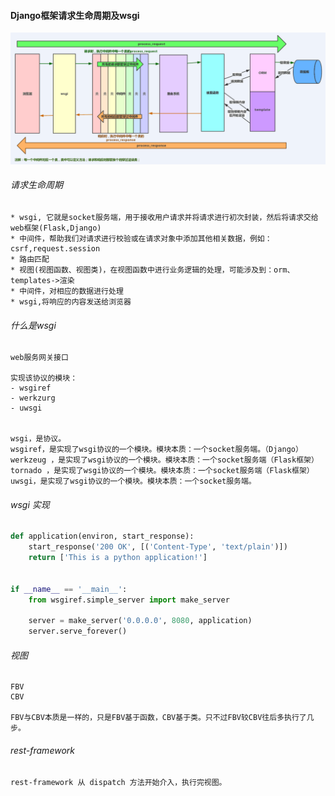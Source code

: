 #### Django框架请求生命周期及wsgi

![Django框架请求生命周期](./pictures/Django框架请求生命周期.png)

###### 请求生命周期

~~~
* wsgi, 它就是socket服务端，用于接收用户请求并将请求进行初次封装，然后将请求交给web框架(Flask,Django)
* 中间件，帮助我们对请求进行校验或在请求对象中添加其他相关数据，例如：csrf,request.session
* 路由匹配
* 视图(视图函数、视图类)，在视图函数中进行业务逻辑的处理，可能涉及到：orm、templates->渲染
* 中间件，对相应的数据进行处理
* wsgi,将响应的内容发送给浏览器
~~~

###### 什么是wsgi

~~~
web服务网关接口

实现该协议的模块：
- wsgiref
- werkzurg
- uwsgi


wsgi，是协议。
wsgiref，是实现了wsgi协议的一个模块。模块本质：一个socket服务端。（Django）
werkzeug ，是实现了wsgi协议的一个模块。模块本质：一个socket服务端（Flask框架）
tornado ，是实现了wsgi协议的一个模块。模块本质：一个socket服务端（Flask框架）
uwsgi，是实现了wsgi协议的一个模块。模块本质：一个socket服务端。
~~~

###### wsgi 实现

~~~python
def application(environ, start_response):
    start_response('200 OK', [('Content-Type', 'text/plain')])
    return ['This is a python application!']
 

if __name__ == '__main__':
    from wsgiref.simple_server import make_server
    
    server = make_server('0.0.0.0', 8080, application)
    server.serve_forever()
~~~





###### 视图

~~~
FBV
CBV

FBV与CBV本质是一样的，只是FBV基于函数，CBV基于类。只不过FBV较CBV往后多执行了几步。
~~~

###### rest-framework

~~~
rest-framework 从 dispatch 方法开始介入，执行完视图。
~~~



